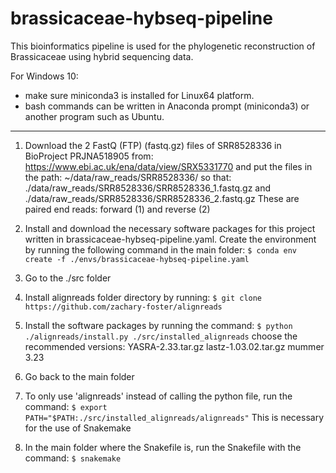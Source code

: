 # brassicaceae-hybseq-pipeline

This bioinformatics pipeline is used for the phylogenetic reconstruction of Brassicaceae using hybrid sequencing data.

For Windows 10: 
 - make sure miniconda3 is installed for Linux64 platform.
 - bash commands can be written in Anaconda prompt (miniconda3) or another program such as Ubuntu. 

---

1) Download the 2 FastQ (FTP) (fastq.gz) files of SRR8528336 in BioProject PRJNA518905 from:
https://www.ebi.ac.uk/ena/data/view/SRX5331770
and put the files in the path: ~/data/raw_reads/SRR8528336/
so that: ./data/raw_reads/SRR8528336/SRR8528336_1.fastq.gz and ./data/raw_reads/SRR8528336/SRR8528336_2.fastq.gz 
These are paired end reads: forward (1) and reverse (2)

2) Install and download the necessary software packages for this project written in brassicaceae-hybseq-pipeline.yaml. 
Create the environment by running the following command in the main folder:
`$ conda env create -f ./envs/brassicaceae-hybseq-pipeline.yaml`

3) Go to the ./src folder

4) Install alignreads folder directory by running: 
`$ git clone https://github.com/zachary-foster/alignreads`

5) Install the software packages by running the command:
`$ python ./alignreads/install.py ./src/installed_alignreads`
choose the recommended versions:
YASRA-2.33.tar.gz
lastz-1.03.02.tar.gz
mummer 3.23

6) Go back to the main folder

7) To only use 'alignreads' instead of calling the python file, run the command:
`$ export PATH="$PATH:./src/installed_alignreads/alignreads"`
This is necessary for the use of Snakemake

8) In the main folder where the Snakefile is, run the Snakefile with the command:
`$ snakemake`


